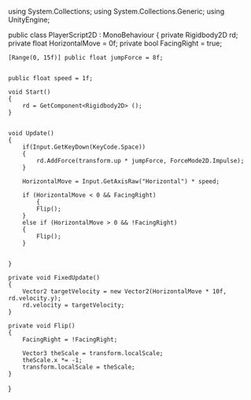 using System.Collections;
using System.Collections.Generic;
using UnityEngine;

public class PlayerScript2D : MonoBehaviour 
{
    private Rigidbody2D rd;
    private float HorizontalMove = 0f;
    private bool FacingRight = true;

    [Range(0, 15f)] public float jumpForce = 8f;


    public float speed = 1f;

    void Start()
    {
        rd = GetComponent<Rigidbody2D> ();
    }

    
    void Update()
    {
        if(Input.GetKeyDown(KeyCode.Space))
        {
            rd.AddForce(transform.up * jumpForce, ForceMode2D.Impulse);
        }
        
        HorizontalMove = Input.GetAxisRaw("Horizontal") * speed;

        if (HorizontalMove < 0 && FacingRight)
            {
            Flip();
        }
        else if (HorizontalMove > 0 && !FacingRight)
        {
            Flip();
        }


    } 

    private void FixedUpdate()
    {
        Vector2 targetVelocity = new Vector2(HorizontalMove * 10f, rd.velocity.y);
        rd.velocity = targetVelocity;
    }

    private void Flip()
    {
        FacingRight = !FacingRight;

        Vector3 theScale = transform.localScale;
        theScale.x *= -1;
        transform.localScale = theScale;
    }

}   

